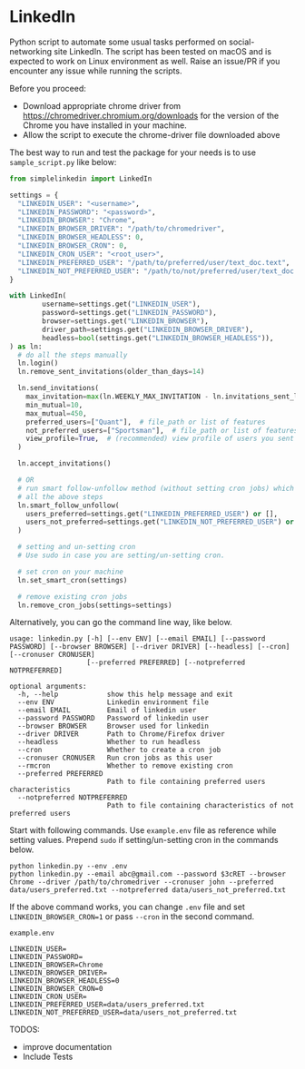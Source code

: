 # LinkedIn

Python script to automate some usual tasks performed on social-networking site LinkedIn. The script has been tested on
macOS and is expected to work on Linux environment as well. Raise an issue/PR if you encounter any issue while running
the scripts.

Before you proceed:

- Download appropriate chrome driver from https://chromedriver.chromium.org/downloads for the version of the Chrome you
  have installed in your machine.
- Allow the script to execute the chrome-driver file downloaded above

The best way to run and test the package for your needs is to use `sample_script.py` like below:

```python
from simplelinkedin import LinkedIn

settings = {
  "LINKEDIN_USER": "<username>",
  "LINKEDIN_PASSWORD": "<password>",
  "LINKEDIN_BROWSER": "Chrome",
  "LINKEDIN_BROWSER_DRIVER": "/path/to/chromedriver",
  "LINKEDIN_BROWSER_HEADLESS": 0,
  "LINKEDIN_BROWSER_CRON": 0,
  "LINKEDIN_CRON_USER": "<root_user>",
  "LINKEDIN_PREFERRED_USER": "/path/to/preferred/user/text_doc.text",
  "LINKEDIN_NOT_PREFERRED_USER": "/path/to/not/preferred/user/text_doc.text",
}

with LinkedIn(
        username=settings.get("LINKEDIN_USER"),
        password=settings.get("LINKEDIN_PASSWORD"),
        browser=settings.get("LINKEDIN_BROWSER"),
        driver_path=settings.get("LINKEDIN_BROWSER_DRIVER"),
        headless=bool(settings.get("LINKEDIN_BROWSER_HEADLESS")),
) as ln:
  # do all the steps manually
  ln.login()
  ln.remove_sent_invitations(older_than_days=14)

  ln.send_invitations(
    max_invitation=max(ln.WEEKLY_MAX_INVITATION - ln.invitations_sent_last_week, 0),
    min_mutual=10,
    max_mutual=450,
    preferred_users=["Quant"],  # file_path or list of features
    not_preferred_users=["Sportsman"],  # file_path or list of features
    view_profile=True,  # (recommended) view profile of users you sent connection request to
  )

  ln.accept_invitations()

  # OR
  # run smart follow-unfollow method (without setting cron jobs) which essentially does the same thing as
  # all the above steps
  ln.smart_follow_unfollow(
    users_preferred=settings.get("LINKEDIN_PREFERRED_USER") or [],
    users_not_preferred=settings.get("LINKEDIN_NOT_PREFERRED_USER") or [],
  )

  # setting and un-setting cron
  # Use sudo in case you are setting/un-setting cron.

  # set cron on your machine
  ln.set_smart_cron(settings)

  # remove existing cron jobs
  ln.remove_cron_jobs(settings=settings)
```

Alternatively, you can go the command line way, like below.

    usage: linkedin.py [-h] [--env ENV] [--email EMAIL] [--password PASSWORD] [--browser BROWSER] [--driver DRIVER] [--headless] [--cron] [--cronuser CRONUSER]
                       [--preferred PREFERRED] [--notpreferred NOTPREFERRED]

    optional arguments:
      -h, --help            show this help message and exit
      --env ENV             Linkedin environment file
      --email EMAIL         Email of linkedin user
      --password PASSWORD   Password of linkedin user
      --browser BROWSER     Browser used for linkedin
      --driver DRIVER       Path to Chrome/Firefox driver
      --headless            Whether to run headless
      --cron                Whether to create a cron job
      --cronuser CRONUSER   Run cron jobs as this user
      --rmcron              Whether to remove existing cron
      --preferred PREFERRED
                            Path to file containing preferred users characteristics
      --notpreferred NOTPREFERRED
                            Path to file containing characteristics of not preferred users

Start with following commands. Use `example.env` file as reference while setting values. Prepend `sudo` if
setting/un-setting cron in the commands below.

    python linkedin.py --env .env
    python linkedin.py --email abc@gmail.com --password $3cRET --browser Chrome --driver /path/to/chromedriver --cronuser john --preferred data/users_preferred.txt --notpreferred data/users_not_preferred.txt

If the above command works, you can change `.env` file and set `LINKEDIN_BROWSER_CRON=1` or pass `--cron` in the second
command.

`example.env`

    LINKEDIN_USER=
    LINKEDIN_PASSWORD=
    LINKEDIN_BROWSER=Chrome
    LINKEDIN_BROWSER_DRIVER=
    LINKEDIN_BROWSER_HEADLESS=0
    LINKEDIN_BROWSER_CRON=0
    LINKEDIN_CRON_USER=
    LINKEDIN_PREFERRED_USER=data/users_preferred.txt
    LINKEDIN_NOT_PREFERRED_USER=data/users_not_preferred.txt

TODOS:

- improve documentation
- Include Tests
